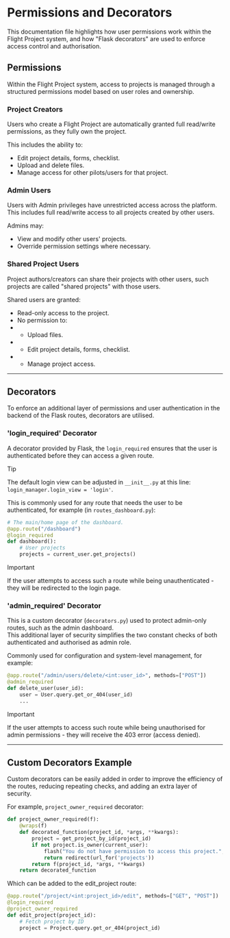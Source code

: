 # Permissions and Decorators
This documentation file highlights how user permissions work within the Flight Project system, and how "Flask decorators" are used to enforce access control and authorisation.

## Permissions
Within the Flight Project system, access to projects is managed through a structured permissions model based on user roles and ownership.

### Project Creators
Users who create a Flight Project are automatically granted full read/write permissions, as they fully own the project.

This includes the ability to:
 - Edit project details, forms, checklist.
 - Upload and delete files.
 - Manage access for other pilots/users for that project.

### Admin Users
Users with Admin privileges have unrestricted access across the platform. <br>
This includes full read/write access to all projects created by other users.

Admins may:
- View and modify other users' projects.
- Override permission settings where necessary.

### Shared Project Users
Project authors/creators can share their projects with other users, such projects are called "shared projects" with those users.

Shared users are granted:
- Read-only access to the project.
- No permission to:
- - Upload files.
- - Edit project details, forms, checklist.
- - Manage project access.

<hr>

## Decorators
To enforce an additional layer of permissions and user authentication in the backend of the Flask routes, decorators are utilised.

### 'login_required' Decorator
A decorator provided by Flask, the `login_required` ensures that the user is authenticated before they can access a given route.

> [!TIP]  
> The default login view can be adjusted in `__init__.py` at this line: `login_manager.login_view = 'login'`.

This is commonly used for any route that needs the user to be authenticated, for example (in `routes_dashboard.py`): 
```python
# The main/home page of the dashboard.
@app.route("/dashboard")
@login_required
def dashboard():
    # User projects
    projects = current_user.get_projects()
```

> [!IMPORTANT]  
> If the user attempts to access such a route while being unauthenticated - they will be redirected to the login page.



### 'admin_required' Decorator
This is a custom decorator (`decorators.py`) used to protect admin-only routes, such as the admin dashboard.<br>
This additional layer of security simplifies the two constant checks of both authenticated and authorised as admin role. <br>

Commonly used for configuration and system-level management, for example:
```python
@app.route("/admin/users/delete/<int:user_id>", methods=["POST"])
@admin_required
def delete_user(user_id):
    user = User.query.get_or_404(user_id)
    ...
```


> [!IMPORTANT]  
> If the user attempts to access such route while being unauthorised for admin permissions - they will receive the 403 error (access denied).

<hr>

## Custom Decorators Example
Custom decorators can be easily added in order to improve the efficiency of the routes, reducing repeating checks, and adding an extra layer of security.

For example, `project_owner_required` decorator:
```python
def project_owner_required(f):
    @wraps(f)
    def decorated_function(project_id, *args, **kwargs):
        project = get_project_by_id(project_id)
        if not project.is_owner(current_user):
            flash("You do not have permission to access this project.", "danger")
            return redirect(url_for('projects'))
        return f(project_id, *args, **kwargs)
    return decorated_function
```

Which can be added to the edit_project route:
```python
@app.route("/project/<int:project_id>/edit", methods=["GET", "POST"])
@login_required
@project_owner_required
def edit_project(project_id):
    # Fetch project by ID
    project = Project.query.get_or_404(project_id)
```